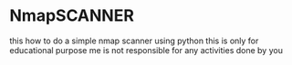 # NmapSCANNER
this how to do a simple nmap scanner using python  this is only for educational purpose me is not responsible for any activities done by you  
